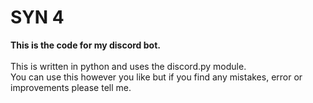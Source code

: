 # SYN 4

**This is the code for my discord bot.**<br><br>
This is written in python and uses the discord.py module.<br>
You can use this however you like but if you find any mistakes, error or improvements please tell me.
